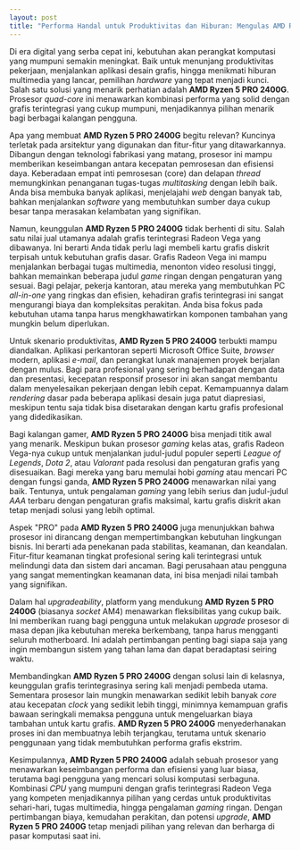 ```yaml
---
layout: post
title: "Performa Handal untuk Produktivitas dan Hiburan: Mengulas AMD Ryzen 5 PRO 2400G"
---
```


Di era digital yang serba cepat ini, kebutuhan akan perangkat komputasi yang mumpuni semakin meningkat. Baik untuk menunjang produktivitas pekerjaan, menjalankan aplikasi desain grafis, hingga menikmati hiburan multimedia yang lancar, pemilihan *hardware* yang tepat menjadi kunci. Salah satu solusi yang menarik perhatian adalah **AMD Ryzen 5 PRO 2400G**. Prosesor *quad-core* ini menawarkan kombinasi performa yang solid dengan grafis terintegrasi yang cukup mumpuni, menjadikannya pilihan menarik bagi berbagai kalangan pengguna.

Apa yang membuat **AMD Ryzen 5 PRO 2400G** begitu relevan? Kuncinya terletak pada arsitektur yang digunakan dan fitur-fitur yang ditawarkannya. Dibangun dengan teknologi fabrikasi yang matang, prosesor ini mampu memberikan keseimbangan antara kecepatan pemrosesan dan efisiensi daya. Keberadaan empat inti pemrosesan (core) dan delapan *thread* memungkinkan penanganan tugas-tugas *multitasking* dengan lebih baik. Anda bisa membuka banyak aplikasi, menjelajahi *web* dengan banyak tab, bahkan menjalankan *software* yang membutuhkan sumber daya cukup besar tanpa merasakan kelambatan yang signifikan.

Namun, keunggulan **AMD Ryzen 5 PRO 2400G** tidak berhenti di situ. Salah satu nilai jual utamanya adalah grafis terintegrasi Radeon Vega yang dibawanya. Ini berarti Anda tidak perlu lagi membeli kartu grafis diskrit terpisah untuk kebutuhan grafis dasar. Grafis Radeon Vega ini mampu menjalankan berbagai tugas multimedia, menonton video resolusi tinggi, bahkan memainkan beberapa judul *game* ringan dengan pengaturan yang sesuai. Bagi pelajar, pekerja kantoran, atau mereka yang membutuhkan PC *all-in-one* yang ringkas dan efisien, kehadiran grafis terintegrasi ini sangat mengurangi biaya dan kompleksitas perakitan. Anda bisa fokus pada kebutuhan utama tanpa harus mengkhawatirkan komponen tambahan yang mungkin belum diperlukan.

Untuk skenario produktivitas, **AMD Ryzen 5 PRO 2400G** terbukti mampu diandalkan. Aplikasi perkantoran seperti Microsoft Office Suite, *browser* modern, aplikasi *e-mail*, dan perangkat lunak manajemen proyek berjalan dengan mulus. Bagi para profesional yang sering berhadapan dengan data dan presentasi, kecepatan responsif prosesor ini akan sangat membantu dalam menyelesaikan pekerjaan dengan lebih cepat. Kemampuannya dalam *rendering* dasar pada beberapa aplikasi desain juga patut diapresiasi, meskipun tentu saja tidak bisa disetarakan dengan kartu grafis profesional yang didedikasikan.

Bagi kalangan gamer, **AMD Ryzen 5 PRO 2400G** bisa menjadi titik awal yang menarik. Meskipun bukan prosesor *gaming* kelas atas, grafis Radeon Vega-nya cukup untuk menjalankan judul-judul populer seperti *League of Legends*, *Dota 2*, atau *Valorant* pada resolusi dan pengaturan grafis yang disesuaikan. Bagi mereka yang baru memulai hobi *gaming* atau mencari PC dengan fungsi ganda, **AMD Ryzen 5 PRO 2400G** menawarkan nilai yang baik. Tentunya, untuk pengalaman *gaming* yang lebih serius dan judul-judul *AAA* terbaru dengan pengaturan grafis maksimal, kartu grafis diskrit akan tetap menjadi solusi yang lebih optimal.

Aspek "PRO" pada **AMD Ryzen 5 PRO 2400G** juga menunjukkan bahwa prosesor ini dirancang dengan mempertimbangkan kebutuhan lingkungan bisnis. Ini berarti ada penekanan pada stabilitas, keamanan, dan keandalan. Fitur-fitur keamanan tingkat profesional sering kali terintegrasi untuk melindungi data dan sistem dari ancaman. Bagi perusahaan atau pengguna yang sangat mementingkan keamanan data, ini bisa menjadi nilai tambah yang signifikan.

Dalam hal *upgradeability*, platform yang mendukung **AMD Ryzen 5 PRO 2400G** (biasanya *socket* AM4) menawarkan fleksibilitas yang cukup baik. Ini memberikan ruang bagi pengguna untuk melakukan *upgrade* prosesor di masa depan jika kebutuhan mereka berkembang, tanpa harus mengganti seluruh motherboard. Ini adalah pertimbangan penting bagi siapa saja yang ingin membangun sistem yang tahan lama dan dapat beradaptasi seiring waktu.

Membandingkan **AMD Ryzen 5 PRO 2400G** dengan solusi lain di kelasnya, keunggulan grafis terintegrasinya sering kali menjadi pembeda utama. Sementara prosesor lain mungkin menawarkan sedikit lebih banyak *core* atau kecepatan *clock* yang sedikit lebih tinggi, minimnya kemampuan grafis bawaan seringkali memaksa pengguna untuk mengeluarkan biaya tambahan untuk kartu grafis. **AMD Ryzen 5 PRO 2400G** menyederhanakan proses ini dan membuatnya lebih terjangkau, terutama untuk skenario penggunaan yang tidak membutuhkan performa grafis ekstrim.

Kesimpulannya, **AMD Ryzen 5 PRO 2400G** adalah sebuah prosesor yang menawarkan keseimbangan performa dan efisiensi yang luar biasa, terutama bagi pengguna yang mencari solusi komputasi serbaguna. Kombinasi *CPU* yang mumpuni dengan grafis terintegrasi Radeon Vega yang kompeten menjadikannya pilihan yang cerdas untuk produktivitas sehari-hari, tugas multimedia, hingga pengalaman *gaming* ringan. Dengan pertimbangan biaya, kemudahan perakitan, dan potensi *upgrade*, **AMD Ryzen 5 PRO 2400G** tetap menjadi pilihan yang relevan dan berharga di pasar komputasi saat ini.
